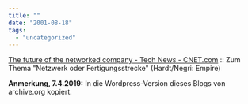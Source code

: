 ```yaml
---
title: ""
date: "2001-08-18"
tags: 
  - "uncategorized"
---
```


[The future of the networked company - Tech News - CNET.com](http://news.cnet.com/news/0-1004-201-6863776-0.html?tag=bt_pr) :: Zum Thema "Netzwerk oder Fertigungsstrecke" (Hardt/Negri: Empire)

**Anmerkung, 7.4.2019:** In die Wordpress-Version dieses Blogs von archive.org kopiert.
